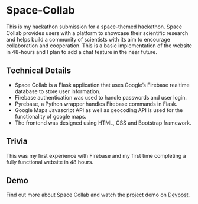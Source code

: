 # Space-Collab
This is my hackathon submission for a space-themed hackathon. Space Collab provides users with a platform to showcase their scientific research and helps build a community of scientists with its aim to encourage collaboration and cooperation. This is a basic implementation of the website in 48-hours and I plan to add a chat feature in the near future.

## Technical Details
- Space Collab is a Flask application that uses Google’s Firebase realtime database to store user information. 
- Firebase authentication was used to handle passwords and user login. 
- Pyrebase, a Python wrapper handles Firebase commands in Flask. 
- Google Maps Javascript API as well as geocoding API is used for the functionality of google maps. 
- The frontend was designed using HTML, CSS and Bootstrap framework.

## Trivia
This was my first experience with Firebase and my first time completing a fully functional website in 48 hours.

## Demo
Find out more about Space Collab and watch the project demo on [Devpost](https://devpost.com/software/space-collab).
